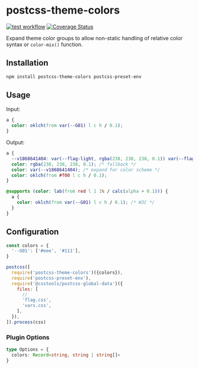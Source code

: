 # postcss-theme-colors

[![test workflow](https://github.com/ambar/postcss-theme-colors/actions/workflows/test.yml/badge.svg)](https://github.com/ambar/postcss-theme-colors/actions/workflows/test.yml)
[![Coverage Status](https://coveralls.io/repos/github/ambar/postcss-theme-colors/badge.svg?branch=main)](https://coveralls.io/github/ambar/postcss-theme-colors?branch=main)

Expand theme color groups to allow non-static handling of relative color syntax or `color-mix()` function.

## Installation

```bash
npm install postcss-theme-colors postcss-preset-env
```

## Usage

Input:

```css
a {
  color: oklch(from var(--G01) l c h / 0.1);
}
```

Output:

```css
a {
  --v1868641404: var(--flag-light, rgba(238, 238, 238, 0.1)) var(--flag-dark, rgba(17, 17, 17, 0.1));
  color: rgba(238, 238, 238, 0.1); /* fallback */
  color: var(--v1868641404); /* expand for color scheme */
  color: oklch(from #f00 l c h / 0.1);
}

@supports (color: lab(from red l 1 1% / calc(alpha + 0.1))) {
  a {
    color: oklch(from var(--G01) l c h / 0.1); /* W3C */
  }
}
```

## Configuration

```js
const colors = {
  '--G01': ['#eee', '#111'],
}

postcss([
  require('postcss-theme-colors')({colors}),
  require('postcss-preset-env'),
  require('@csstools/postcss-global-data')({
    files: [
      //
      'flag.css',
      'vars.css',
    ],
  }),
]).process(css)
```

### Plugin Options

```ts
type Options = {
  colors: Record<string, string | string[]>
}
```
